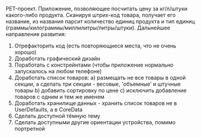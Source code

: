 PET-проект.
Приложение, позволяющее посчитать цену за кг/л/штуки какого-либо продукта.
Сканируя штрих-код товара, получает его название, из названия парсит количество единиц продукта и тип единиц (граммы/килограммы/миллилитры/литры/штуки).
Дальнейшее направление развития:
1) Отрефакторить код (есть повторяющиеся места, что не очень хорошо)
2) Доработать графический дизайн
3) Поработать с констрейнтами (чтобы приложение нормально запускалось на любом телефоне)
4) Доработать список товаров:
   a) размещать не все товары в одной секции, а сделать три секции - весовые, 'объемные' и штучные товары
   b) добавить сортировку по цене
   c) исключить добавление товаров с одним и тем же именем
5) Доработать хранилище данных - хранить список товаров не в UserDefaults, а в CoreData
6) Сделать доступной тёмную тему
7) Сделать доступными другие ориентации устройства, помимо портретной
